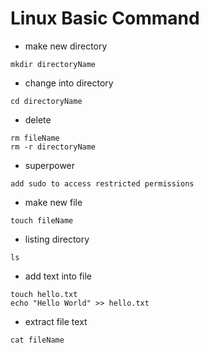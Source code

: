 # Linux Basic Command

- make new directory
```
mkdir directoryName
```
- change into directory
```
cd directoryName
```
- delete 
```
rm fileName
rm -r directoryName
```
- superpower
```
add sudo to access restricted permissions
```
- make new file
```
touch fileName
```
- listing directory
```
ls
```
- add text into file
```
touch hello.txt
echo "Hello World" >> hello.txt
```
- extract file text
```
cat fileName
```
